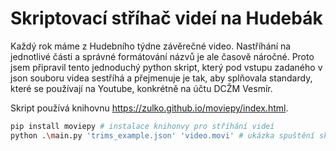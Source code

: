 # Skriptovací stříhač videí na Hudebák

Každý rok máme z Hudebního týdne závěrečné video. Nastříhání na jednotlivé části a správné formátování názvů je ale časově náročné. Proto jsem připravil tento jednoduchý python skript, který pod vstupu zadaného v json souboru videa sestříhá a přejmenuje je tak, aby splňovala standardy, které se používají na Youtube, konkrétně na účtu DCŽM Vesmír.

Skript používá knihovnu https://zulko.github.io/moviepy/index.html.

```sh
pip install moviepy # instalace knihonvy pro stříhání videí
python .\main.py 'trims_example.json' 'video.movi' # ukázka spuštění skriptu
```